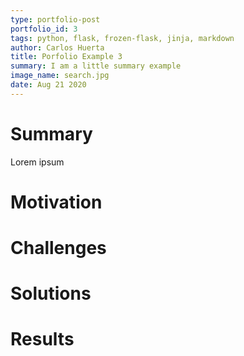 ```yaml
---
type: portfolio-post
portfolio_id: 3
tags: python, flask, frozen-flask, jinja, markdown
author: Carlos Huerta 
title: Porfolio Example 3
summary: I am a little summary example
image_name: search.jpg
date: Aug 21 2020
---
```

# Summary
Lorem ipsum

# Motivation

# Challenges

# Solutions

# Results

